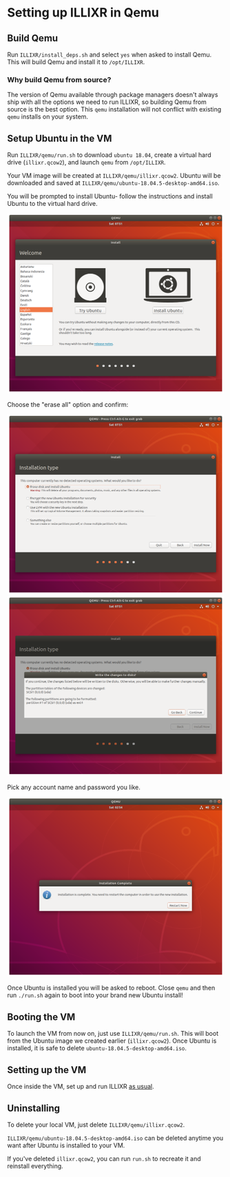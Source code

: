 # Setting up ILLIXR in Qemu

## Build Qemu
Run `ILLIXR/install_deps.sh` and select `yes` when asked to install Qemu. This will build Qemu and install it to `/opt/ILLIXR`. 

### Why build Qemu from source?
The version of Qemu available through package managers doesn't always ship with all the options we need to run ILLIXR, so building Qemu from source is the best option. This `qemu` installation will not conflict with existing `qemu` installs on your system.

## Setup Ubuntu in the VM
Run `ILLIXR/qemu/run.sh` to download `ubuntu 18.04`, create a virtual hard drive (`illixr.qcow2`), and launch `qemu` from `/opt/ILLIXR`.

Your VM image will be created at `ILLIXR/qemu/illixr.qcow2`.
Ubuntu will be downloaded and saved at `ILLIXR/qemu/ubuntu-18.04.5-desktop-amd64.iso`.

You will be prompted to install Ubuntu- follow the instructions and install Ubuntu to the virtual hard drive. 

![ubuntu-main-screen](images/1-install-en.png)

Choose the "erase all" option and confirm:

![ubuntu-erase-all](images/2-erase-all.png)
![ubuntu-continue](images/3-continue.png)

Pick any account name and password you like.

![ubuntu-reboot](images/4-done.png)

Once Ubuntu is installed you will be asked to reboot. Close `qemu` and then run `./run.sh` again to boot into your brand new Ubuntu install!

## Booting the VM
To launch the VM from now on, just use `ILLIXR/qemu/run.sh`. This will boot from the Ubuntu image we created earlier (`illixr.qcow2`). Once Ubuntu is installed, it is safe to delete `ubuntu-18.04.5-desktop-amd64.iso`.

## Setting up the VM
Once inside the VM, set up and run ILLIXR [as usual](https://illixr.github.io/ILLIXR/getting_started/).

## Uninstalling
To delete your local VM, just delete `ILLIXR/qemu/illixr.qcow2`.

`ILLIXR/qemu/ubuntu-18.04.5-desktop-amd64.iso` can be deleted anytime you want after Ubuntu is installed to your VM.

If you've deleted `illixr.qcow2`, you can run `run.sh` to recreate it and reinstall everything.
